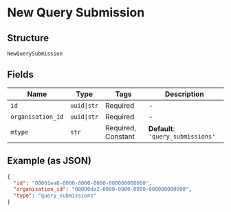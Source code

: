 
# New Query Submission

## Structure

`NewQuerySubmission`

## Fields

| Name | Type | Tags | Description |
|  --- | --- | --- | --- |
| `id` | `uuid\|str` | Required | - |
| `organisation_id` | `uuid\|str` | Required | - |
| `mtype` | `str` | Required, Constant | **Default**: `'query_submissions'` |

## Example (as JSON)

```json
{
  "id": "00001ea8-0000-0000-0000-000000000000",
  "organisation_id": "00000da2-0000-0000-0000-000000000000",
  "type": "query_submissions"
}
```


